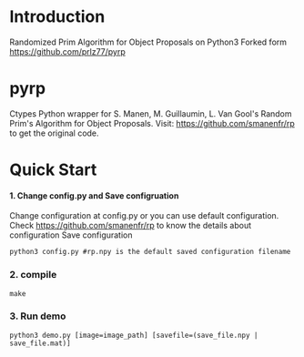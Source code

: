 # Introduction

Randomized Prim Algorithm for Object Proposals on Python3
Forked form https://github.com/prlz77/pyrp

# pyrp
Ctypes Python wrapper for S. Manen, M. Guillaumin, L. Van Gool's Random Prim's Algorithm for Object Proposals.
Visit: https://github.com/smanenfr/rp to get the original code.

# Quick Start

#### 1. Change config.py and Save configruation
Change configuration at config.py or you can use default configuration.
Check https://github.com/smanenfr/rp to know the details about configuration
Save configuration
```
python3 config.py #rp.npy is the default saved configuration filename
```
### 2. compile
```
make
```
### 3. Run demo
```
python3 demo.py [image=image_path] [savefile=(save_file.npy | save_file.mat)]
```
